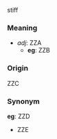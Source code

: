 stiff
### Meaning
+ _adj_: ZZA
    + __eg__: ZZB

### Origin

ZZC

### Synonym

__eg__: ZZD

+ ZZE


